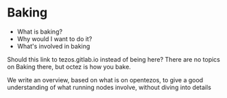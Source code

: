 # Baking

- What is baking?
- Why would I want to do it?
- What's involved in baking

Should this link to tezos.gitlab.io instead of being here? There are no topics on Baking there, but octez is how you bake.

We write an overview, based on what is on opentezos, to give a good understanding of what running nodes involve, without diving into details